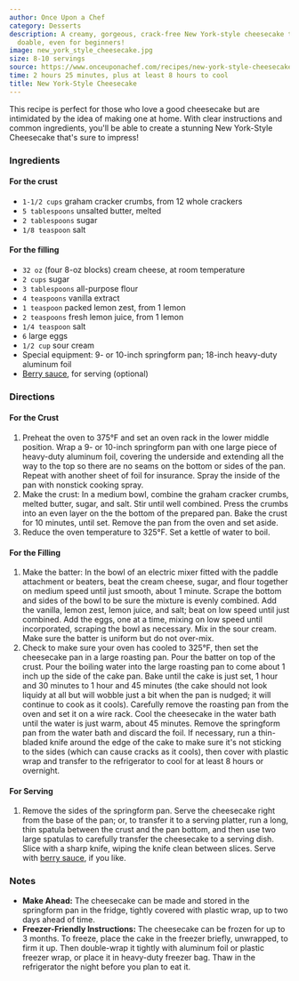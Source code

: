 ```yaml
---
author: Once Upon a Chef
category: Desserts
description: A creamy, gorgeous, crack-free New York-style cheesecake that is totally
  doable, even for beginners!
image: new_york_style_cheesecake.jpg
size: 8-10 servings
source: https://www.onceuponachef.com/recipes/new-york-style-cheesecake.html?recipe_print=yes
time: 2 hours 25 minutes, plus at least 8 hours to cool
title: New York-Style Cheesecake
---
```

This recipe is perfect for those who love a good cheesecake but are intimidated by the idea of making one at home. With clear instructions and common ingredients, you'll be able to create a stunning New York-Style Cheesecake that's sure to impress!

### Ingredients

#### For the crust

* `1-1/2 cups` graham cracker crumbs, from 12 whole crackers
* `5 tablespoons` unsalted butter, melted
* `2 tablespoons` sugar
* `1/8 teaspoon` salt

#### For the filling

* `32 oz` (four 8-oz blocks) cream cheese, at room temperature
* `2 cups` sugar
* `3 tablespoons` all-purpose flour
* `4 teaspoons` vanilla extract
* `1 teaspoon` packed lemon zest, from 1 lemon
* `2 teaspoons` fresh lemon juice, from 1 lemon
* `1/4 teaspoon` salt
* `6` large eggs
* `1/2 cup` sour cream
* Special equipment: 9- or 10-inch springform pan; 18-inch heavy-duty aluminum foil
* [Berry sauce](https://www.onceuponachef.com/recipes/berry-sauce.html), for serving (optional)

### Directions

#### For the Crust

1. Preheat the oven to 375°F and set an oven rack in the lower middle position. Wrap a 9- or 10-inch springform pan with one large piece of heavy-duty aluminum foil, covering the underside and extending all the way to the top so there are no seams on the bottom or sides of the pan. Repeat with another sheet of foil for insurance. Spray the inside of the pan with nonstick cooking spray.
2. Make the crust: In a medium bowl, combine the graham cracker crumbs, melted butter, sugar, and salt. Stir until well combined. Press the crumbs into an even layer on the the bottom of the prepared pan. Bake the crust for 10 minutes, until set. Remove the pan from the oven and set aside.
3. Reduce the oven temperature to 325°F. Set a kettle of water to boil.

#### For the Filling

1. Make the batter: In the bowl of an electric mixer fitted with the paddle attachment or beaters, beat the cream cheese, sugar, and flour together on medium speed until just smooth, about 1 minute. Scrape the bottom and sides of the bowl to be sure the mixture is evenly combined. Add the vanilla, lemon zest, lemon juice, and salt; beat on low speed until just combined. Add the eggs, one at a time, mixing on low speed until incorporated, scraping the bowl as necessary. Mix in the sour cream. Make sure the batter is uniform but do not over-mix.
2. Check to make sure your oven has cooled to 325°F, then set the cheesecake pan in a large roasting pan. Pour the batter on top of the crust. Pour the boiling water into the large roasting pan to come about 1 inch up the side of the cake pan. Bake until the cake is just set, 1 hour and 30 minutes to 1 hour and 45 minutes (the cake should not look liquidy at all but will wobble just a bit when the pan is nudged; it will continue to cook as it cools). Carefully remove the roasting pan from the oven and set it on a wire rack. Cool the cheesecake in the water bath until the water is just warm, about 45 minutes. Remove the springform pan from the water bath and discard the foil. If necessary, run a thin-bladed knife around the edge of the cake to make sure it's not sticking to the sides (which can cause cracks as it cools), then cover with plastic wrap and transfer to the refrigerator to cool for at least 8 hours or overnight.

#### For Serving

1. Remove the sides of the springform pan. Serve the cheesecake right from the base of the pan; or, to transfer it to a serving platter, run a long, thin spatula between the crust and the pan bottom, and then use two large spatulas to carefully transfer the cheesecake to a serving dish. Slice with a sharp knife, wiping the knife clean between slices. Serve with [berry sauce](https://www.onceuponachef.com/recipes/berry-sauce.html), if you like.

### Notes

* **Make Ahead:** The cheesecake can be made and stored in the springform pan in the fridge, tightly covered with plastic wrap, up to two days ahead of time.
* **Freezer-Friendly Instructions:** The cheesecake can be frozen for up to 3 months. To freeze, place the cake in the freezer briefly, unwrapped, to firm it up. Then double-wrap it tightly with aluminum foil or plastic freezer wrap, or place it in heavy-duty freezer bag. Thaw in the refrigerator the night before you plan to eat it.